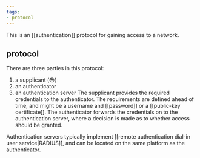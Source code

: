 ```yaml
---
tags:
- protocol
---
```

This is an [[authentication]] protocol for gaining access to a network. 

## protocol
There are three parties in this protocol: 
1. a supplicant (😳)
2. an authenticator
3. an authentication server
The supplicant provides the required credentials to the authenticator. The requirements are defined ahead of time, and might be a username and [[password]] or a [[public-key certificate]]. The authenticator forwards the credentials on to the authentication server, where a decision is made as to whether access should be granted. 

Authentication servers typically implement [[remote authentication dial-in user service|RADIUS]], and can be located on the same platform as the authenticator.